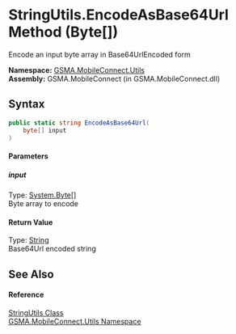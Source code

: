 StringUtils.EncodeAsBase64Url Method (Byte[])
=============================================
Encode an input byte array in Base64UrlEncoded form

**Namespace:** [GSMA.MobileConnect.Utils][1]  
**Assembly:** GSMA.MobileConnect (in GSMA.MobileConnect.dll)

Syntax
------

```csharp
public static string EncodeAsBase64Url(
	byte[] input
)
```

#### Parameters

##### *input*
Type: [System.Byte][2][]  
Byte array to encode

#### Return Value
Type: [String][3]  
Base64Url encoded string

See Also
--------

#### Reference
[StringUtils Class][4]  
[GSMA.MobileConnect.Utils Namespace][1]  

[1]: ../README.md
[2]: http://msdn.microsoft.com/en-us/library/yyb1w04y
[3]: http://msdn.microsoft.com/en-us/library/s1wwdcbf
[4]: README.md
[5]: ../../_icons/Help.png